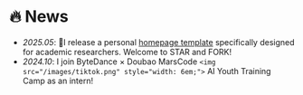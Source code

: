 # 🔥 News

- *2025.05*: 🎉I release a personal [homepage template](https://github.com/yuchaozhi/yuchaozhi.github.io) specifically designed for academic researchers. Welcome to STAR and FORK!
- *2024.10*: I join ByteDance × Doubao MarsCode `<img src="/images/tiktok.png" style="width: 6em;">` AI Youth Training Camp as an intern!
